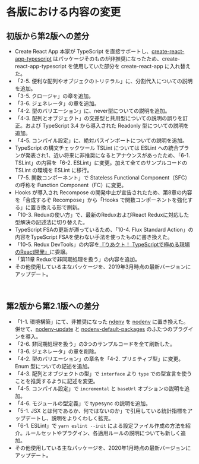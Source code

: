 # 各版における内容の変更

## 初版から第2版への差分

- Create React App 本家が TypeScript を直接サポートし、[create-react-app-typescript](https://github.com/wmonk/create-react-app-typescript) はパッケージそのものが非推奨になったため、create-react-app-typescript を使用していた部分を create-react-app に入れ替えた。
- 「2-5. 便利な配列やオブジェクのトリテラル」に、分割代入についての説明を追加。
- 「3-5. クロージャ」の章を追加。
- 「3-6. ジェネレータ」の章を追加。
- 「4-2. 型のバリエーション」に、never型についての説明を追加。
- 「4-3. 配列とオブジェクト」の交差型と共用型についての説明の誤りを訂正。および TypeScript 3.4 から導入された Readonly 型についての説明を追加。
- 「4-5. コンパイル設定」に、絶対パスインポートについての説明を追加。
- TypeScript の構文チェックツール TSLint については ESLint への統合プランが発表され1、近い将来に非推奨になるとアナウンスがあったため、「6-1. TSLint」の内容を「6-2. ESLint」に変更。加えて全てのサンプルコードの TSLint の環境を ESLint に移行。
- 「7-5. 関数コンポーネント」で Stateless Functional Component（SFC）の呼称を Function Component（FC）に変更。
- Hooks が導入され Recompose の開発中止が宣告されたため、第8章の内容を「合成するぞ Recompose」から「Hooks で関数コンポーネントを強化する」に置き換える形で刷新。
- 「10-3. Reduxの使い方」で、最新のReduxおよびReact Reduxに対応した型解決の記述法に切り替えた。
- TypeScript FSAの更新が滞っているため、「10-4. Flux Standard Action」の内容をTypeScript FSAを使わない手法を使ったものに書き換えた。
- 「10-5. Redux DevTools」の内容を[『りあクト！ TypeScriptで極める現場のReact開発』](https://oukayuka.booth.pm/items/1312815)に委譲。
- 「第11章 Reduxで非同期処理を扱う」の内容を追加。
- その他使用している主なパッケージを、2019年3月時点の最新バージョンにアップデート。

<br />

## 第2版から第2.1版への差分

- 「1-1. 環境構築」にて、非推奨になった [ndenv](https://github.com/riywo/ndenv) を [nodenv](https://github.com/nodenv/nodenv) に置き換えた。併せて、[nodenv-update](https://github.com/nodenv/nodenv-update) と [nodenv-default-packages](https://github.com/nodenv/nodenv-default-packages) のふたつのプラグインを導入。
- 「2-6. 非同期処理を扱う」の3つのサンプルコードを全て刷新した。
- 「3-6. ジェネレータ」の章を削除。
- 「4-2. 型のバリエーション」の章名を「4-2. プリミティブ型」に変更。Enum 型についての記述を追加。
- 「4-3. 配列とオブジェクトの型」で `interface` より `type` での型宣言を使うことを推奨するように記述を変更。
- 「4-5. コンパイル設定」で `incremental` と `baseUrl` オプションの説明を追加。
- 「4-6. モジュールの型定義」で typesync の説明を追加。
- 「5-1. JSX とは何であるか、何ではないのか」で引用している統計指標をアップデートし、説明をよりくわしく拡充。
- 「6-1. ESLint」で `yarn eslint --init` による設定ファイル作成の方法を紹介。ルールセットやプラグイン、各適用ルールの説明についても新しく追加。
- その他使用している主なパッケージを、2020年1月時点の最新バージョンにアップデート。

